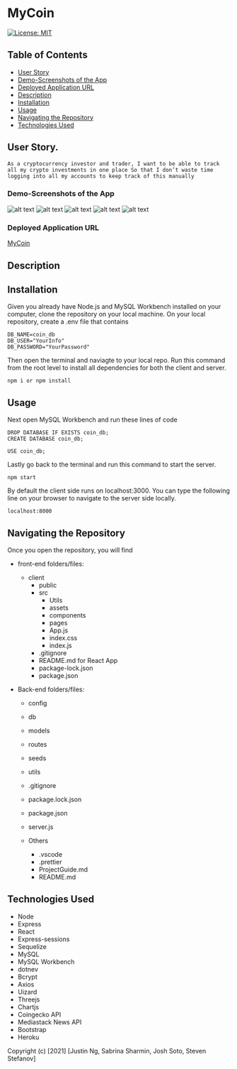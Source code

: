 # MyCoin

[![License: MIT](https://img.shields.io/badge/License-MIT-yellow.svg)](https://opensource.org/licenses/MIT)

## Table of Contents

- [User Story](#User-Story)
- [Demo-Screenshots of the App](#Demo-Screenshots-of-the-App)
- [Deployed Application URL](#Deployed-Application-URL)
- [Description](#Description)
- [Installation](#Installation)
- [Usage](#Usage)
- [Navigating the Repository](#Navigating-the-Repository)
- [Technologies Used](#Technologies-Used)

## User Story.

```
As a cryptocurrency investor and trader, I want to be able to track all my crypto investments in one place So that I don’t waste time logging into all my accounts to keep track of this manually
```

### Demo-Screenshots of the App

![alt text](public/images/final-page-1)
![alt text](public/images/final-page-2)
![alt text](public/images/final-page-3)
![alt text](public/images/final-page-4)
![alt text](public/images/final-page-5)

### Deployed Application URL

[MyCoin](https://my-coin-app-deployed.herokuapp.com)

## Description

## Installation

Given you already have Node.js and MySQL Workbench installed on your computer, clone the repository on your local machine. On your local repository, create a .env file that contains

```
DB_NAME=coin_db
DB_USER="YourInfo"
DB_PASSWORD="YourPassword"
```

Then open the terminal and naviagte to your local repo. Run this command from the root level to install all dependencies for both the client and server.

```
npm i or npm install
```

## Usage

Next open MySQL Workbench and run these lines of code

```
DROP DATABASE IF EXISTS coin_db;
CREATE DATABASE coin_db;

USE coin_db;
```

Lastly go back to the terminal and run this command to start the server.

```
npm start
```

By default the client side runs on localhost:3000. You can type the following line on your browser to navigate to the server side locally.

```
localhost:8000
```

## Navigating the Repository

Once you open the repository, you will find

- front-end folders/files:

  - client
    - public
    - src
      - Utils
      - assets
      - components
      - pages
      - App.js
      - index.css
      - index.js
    - .gitignore
    - README.md for React App
    - package-lock.json
    - package.json

- Back-end folders/files:

  - config
  - db
  - models
  - routes
  - seeds
  - utils
  - .gitignore
  - package.lock.json
  - package.json
  - server.js

  - Others
    - .vscode
    - .prettier
    - ProjectGuide.md
    - README.md

## Technologies Used

- Node
- Express
- React
- Express-sessions
- Sequelize
- MySQL
- MySQL Workbench
- dotnev
- Bcrypt
- Axios
- Uizard
- Threejs
- Chartjs
- Coingecko API
- Mediastack News API
- Bootstrap
- Heroku

Copyright (c) [2021] [Justin Ng, Sabrina Sharmin, Josh Soto, Steven Stefanov]
